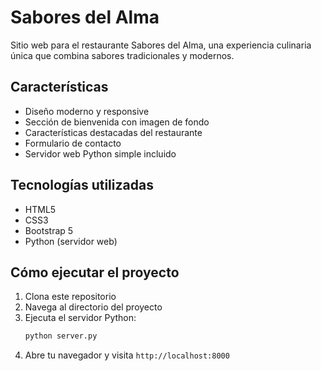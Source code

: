 # Sabores del Alma

Sitio web para el restaurante Sabores del Alma, una experiencia culinaria única que combina sabores tradicionales y modernos.

## Características

- Diseño moderno y responsive
- Sección de bienvenida con imagen de fondo
- Características destacadas del restaurante
- Formulario de contacto
- Servidor web Python simple incluido

## Tecnologías utilizadas

- HTML5
- CSS3
- Bootstrap 5
- Python (servidor web)

## Cómo ejecutar el proyecto

1. Clona este repositorio
2. Navega al directorio del proyecto
3. Ejecuta el servidor Python:
   ```bash
   python server.py
   ```
4. Abre tu navegador y visita `http://localhost:8000`

